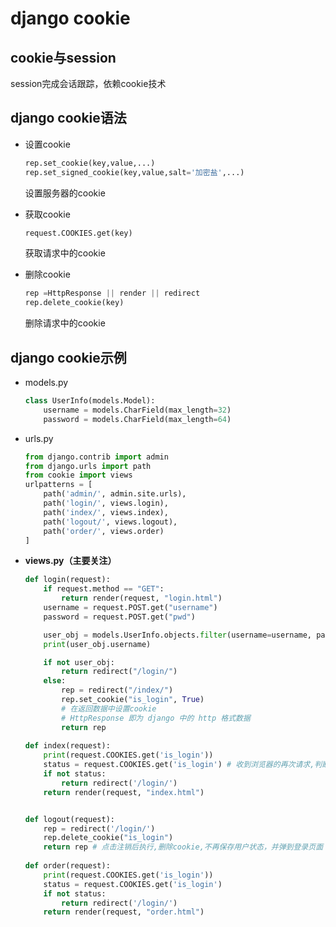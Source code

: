 # django cookie

## cookie与session

session完成会话跟踪，依赖cookie技术

## django cookie语法

- 设置cookie

  ```python
  rep.set_cookie(key,value,...) 
  rep.set_signed_cookie(key,value,salt='加密盐',...)
  ```

  设置服务器的cookie

- 获取cookie

  ```python
  request.COOKIES.get(key)
  ```

  获取请求中的cookie

- 删除cookie

  ```python
  rep =HttpResponse || render || redirect 
  rep.delete_cookie(key)
  ```

  删除请求中的cookie

## django cookie示例

- models.py

  ```python
  class UserInfo(models.Model):
      username = models.CharField(max_length=32)
      password = models.CharField(max_length=64)
  ```

- urls.py

  ```python
  from django.contrib import admin
  from django.urls import path
  from cookie import views
  urlpatterns = [
      path('admin/', admin.site.urls),
      path('login/', views.login),
      path('index/', views.index),
      path('logout/', views.logout),
      path('order/', views.order)
  ]
  ```

- **views.py（主要关注）**

  ```python
  def login(request):
      if request.method == "GET":
          return render(request, "login.html")
      username = request.POST.get("username")
      password = request.POST.get("pwd")
  
      user_obj = models.UserInfo.objects.filter(username=username, password=password).first()
      print(user_obj.username)
  
      if not user_obj:
          return redirect("/login/")
      else:
          rep = redirect("/index/")
          rep.set_cookie("is_login", True)
          # 在返回数据中设置cookie
          # HttpResponse 即为 django 中的 http 格式数据
          return rep
          
  def index(request):
      print(request.COOKIES.get('is_login'))
      status = request.COOKIES.get('is_login') # 收到浏览器的再次请求,判断浏览器携带的cookie是不是登录成功的时候响应的 cookie
      if not status:
          return redirect('/login/')
      return render(request, "index.html")
  
  
  def logout(request):
      rep = redirect('/login/')
      rep.delete_cookie("is_login")
      return rep # 点击注销后执行,删除cookie,不再保存用户状态，并弹到登录页面
      
  def order(request):
      print(request.COOKIES.get('is_login'))
      status = request.COOKIES.get('is_login')
      if not status:
          return redirect('/login/')
      return render(request, "order.html")
  ```

  

